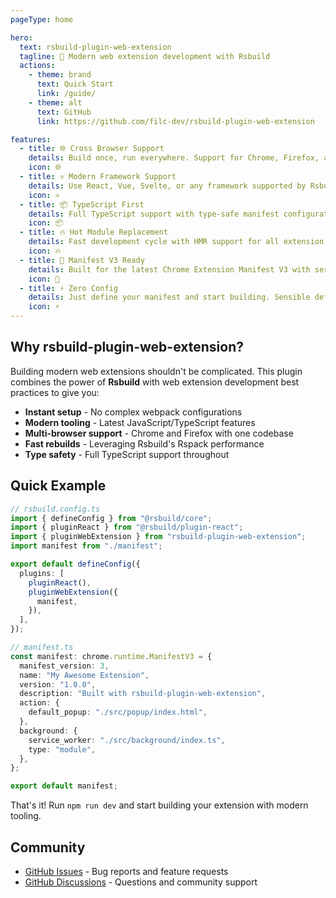 ```yaml
---
pageType: home

hero:
  text: rsbuild-plugin-web-extension
  tagline: 🚀 Modern web extension development with Rsbuild
  actions:
    - theme: brand
      text: Quick Start
      link: /guide/
    - theme: alt
      text: GitHub
      link: https://github.com/filc-dev/rsbuild-plugin-web-extension

features:
  - title: 🌐 Cross Browser Support
    details: Build once, run everywhere. Support for Chrome, Firefox, and other Chromium-based browsers with automatic manifest adaptation.
    icon: 🌐
  - title: ⚛️ Modern Framework Support
    details: Use React, Vue, Svelte, or any framework supported by Rsbuild. Hot reload and modern development experience included.
    icon: ⚛️
  - title: 📦 TypeScript First
    details: Full TypeScript support with type-safe manifest configuration and excellent IDE experience.
    icon: 📦
  - title: 🔥 Hot Module Replacement
    details: Fast development cycle with HMR support for all extension pages - popup, options, devtools, and more.
    icon: 🔥
  - title: 🎯 Manifest V3 Ready
    details: Built for the latest Chrome Extension Manifest V3 with service worker support and modern APIs.
    icon: 🎯
  - title: ⚡ Zero Config
    details: Just define your manifest and start building. Sensible defaults for all extension development needs.
    icon: ⚡
---
```


## Why rsbuild-plugin-web-extension?

Building modern web extensions shouldn't be complicated. This plugin combines the power of **Rsbuild** with web extension development best practices to give you:

- **Instant setup** - No complex webpack configurations
- **Modern tooling** - Latest JavaScript/TypeScript features
- **Multi-browser support** - Chrome and Firefox with one codebase
- **Fast rebuilds** - Leveraging Rsbuild's Rspack performance
- **Type safety** - Full TypeScript support throughout

## Quick Example

```typescript
// rsbuild.config.ts
import { defineConfig } from "@rsbuild/core";
import { pluginReact } from "@rsbuild/plugin-react";
import { pluginWebExtension } from "rsbuild-plugin-web-extension";
import manifest from "./manifest";

export default defineConfig({
  plugins: [
    pluginReact(),
    pluginWebExtension({
      manifest,
    }),
  ],
});
```

```typescript
// manifest.ts
const manifest: chrome.runtime.ManifestV3 = {
  manifest_version: 3,
  name: "My Awesome Extension",
  version: "1.0.0",
  description: "Built with rsbuild-plugin-web-extension",
  action: {
    default_popup: "./src/popup/index.html",
  },
  background: {
    service_worker: "./src/background/index.ts",
    type: "module",
  },
};

export default manifest;
```

That's it! Run `npm run dev` and start building your extension with modern tooling.

## Community

- [GitHub Issues](https://github.com/filc-dev/rsbuild-plugin-web-extension/issues) - Bug reports and feature requests
- [GitHub Discussions](https://github.com/filc-dev/rsbuild-plugin-web-extension/discussions) - Questions and community support
